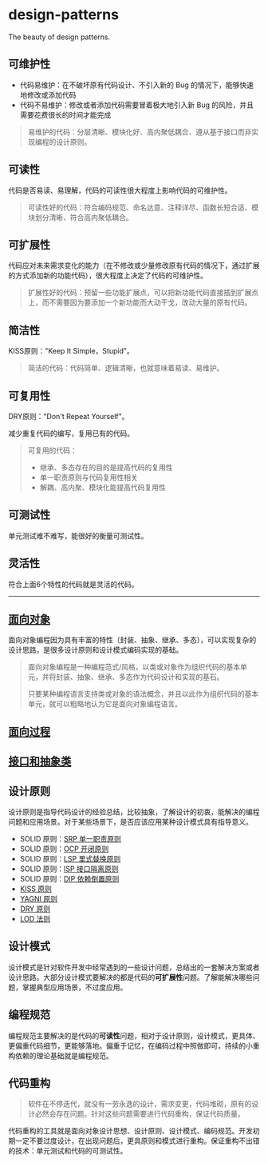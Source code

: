 # design-patterns

The beauty of design patterns.

## 可维护性

- 代码易维护：在不破坏原有代码设计、不引入新的 Bug 的情况下，能够快速地修改或添加代码
- 代码不易维护：修改或者添加代码需要冒着极大地引入新 Bug 的风险，并且需要花费很长的时间才能完成

> 易维护的代码：分层清晰、模块化好、高内聚低耦合、遵从基于接口而非实现编程的设计原则。

## 可读性

代码是否易读、易理解，代码的可读性很大程度上影响代码的可维护性。

> 可读性好的代码：符合编码规范、命名达意、注释详尽、函数长短合适、模块划分清晰、符合高内聚低耦合。

## 可扩展性

代码应对未来需求变化的能力（在不修改或少量修改原有代码的情况下，通过扩展的方式添加新的功能代码），很大程度上决定了代码的可维护性。

> 扩展性好的代码：预留一些功能扩展点，可以把新功能代码直接插到扩展点上，而不需要因为要添加一个新功能而大动干戈，改动大量的原有代码。

## 简洁性

KISS原则："Keep It Simple，Stupid"。

> 简洁的代码：代码简单、逻辑清晰，也就意味着易读、易维护。

## 可复用性

DRY原则："Don't Repeat Yourself"。

减少重复代码的编写，复用已有的代码。

> 可复用的代码：
>
> - 继承、多态存在的目的是提高代码的复用性
> - 单一职责原则与代码复用性相关
> - 解耦、高内聚、模块化能提高代码复用性

## 可测试性

单元测试难不难写，能很好的衡量可测试性。

## 灵活性

符合上面6个特性的代码就是灵活的代码。

----------

## [面向对象](./object-oriented/README.md)

面向对象编程因为具有丰富的特性（封装、抽象、继承、多态），可以实现复杂的设计思路，是很多设计原则和设计模式编码实现的基础。

> 面向对象编程是一种编程范式/风格，以类或对象作为组织代码的基本单元，并将封装、抽象、继承、多态作为代码设计和实现的基石。
>
> 只要某种编程语言支持类或对象的语法概念，并且以此作为组织代码的基本单元，就可以粗略地认为它是面向对象编程语言。

## [面向过程](./process-oriented/README.md)

## [接口和抽象类](./interface-abstract/README.md)

## 设计原则

设计原则是指导代码设计的经验总结，比较抽象，了解设计的初衷，能解决的编程问题和应用场景。对于某些场景下，是否应该应用某种设计模式具有指导意义。

- SOLID 原则：[SRP 单一职责原则](./design-principles/README.md#srp)
- SOLID 原则：[OCP 开闭原则](./design-principles/README.md#ocp)
- SOLID 原则：[LSP 里式替换原则](./design-principles/README.md#lsp)
- SOLID 原则：[ISP 接口隔离原则](./design-principles/README.md#isp)
- SOLID 原则：[DIP 依赖倒置原则](./design-principles/README.md#dip)
- [KISS 原则](./design-principles/README.md#kiss)
- [YAGNI 原则](./design-principles/README.md#yagni)
- [DRY 原则](./design-principles/README.md#dry)
- [LOD 法则](./design-principles/README.md#lod)

## 设计模式

设计模式是针对软件开发中经常遇到的一些设计问题，总结出的一套解决方案或者设计思路。大部分设计模式要解决的都是代码的**可扩展性**问题。了解能解决哪些问题，掌握典型应用场景，不过度应用。

## 编程规范

编程规范主要解决的是代码的**可读性**问题，相对于设计原则，设计模式，更具体、更偏重代码细节，更能够落地。偏重于记忆，在编码过程中照做即可，持续的小重构依赖的理论基础就是编程规范。

## 代码重构

> 软件在不停迭代，就没有一劳永逸的设计，需求变更，代码堆砌，原有的设计必然会存在问题。针对这些问题需要进行代码重构，保证代码质量。

代码重构的工具就是面向对象设计思想、设计原则、设计模式、编码规范。开发初期一定不要过度设计，在出现问题后，更具原则和模式进行重构。保证重构不出错的技术：单元测试和代码的可测试性。
